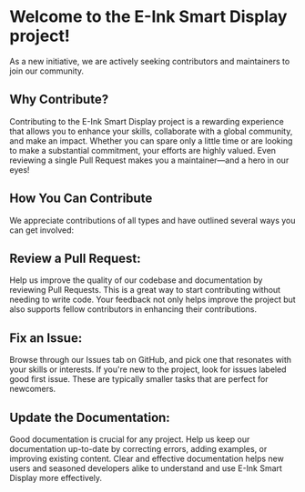 # Welcome to the E-Ink Smart Display project! 
As a new initiative, we are actively seeking contributors and maintainers to join our community. 

## Why Contribute?

Contributing to the E-Ink Smart Display project is a rewarding experience that allows you to enhance your skills, collaborate with a global community, and make an impact.
Whether you can spare only a little time or are looking to make a substantial commitment, your efforts are highly valued. Even reviewing a single Pull Request makes you a maintainer—and a hero in our eyes!

## How You Can Contribute

We appreciate contributions of all types and have outlined several ways you can get involved:

## Review a Pull Request:

Help us improve the quality of our codebase and documentation by reviewing Pull Requests. This is a great way to start contributing without needing to write code. Your feedback not only helps improve the project but also supports fellow contributors in enhancing their contributions.

## Fix an Issue:

Browse through our Issues tab on GitHub, and pick one that resonates with your skills or interests. If you're new to the project, look for issues labeled good first issue. These are typically smaller tasks that are perfect for newcomers.

## Update the Documentation:

Good documentation is crucial for any project. Help us keep our documentation up-to-date by correcting errors, adding examples, or improving existing content. Clear and effective documentation helps new users and seasoned developers alike to understand and use E-Ink Smart Display more effectively.
